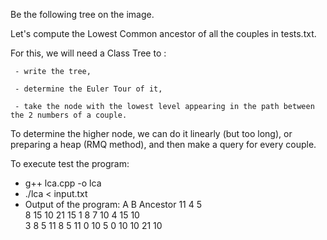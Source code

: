 Be the following tree on the image.

Let's compute the Lowest Common ancestor of all the couples in tests.txt.


For this, we will need a Class Tree to :

     - write the tree, 

     - determine the Euler Tour of it, 

     - take the node with the lowest level appearing in the path between the 2 numbers of a couple.

To determine the higher node, we can do it linearly (but too long), or preparing a heap (RMQ method), and then make a query for every couple.

To execute test the program: 
   - g++ lca.cpp -o lca
   - ./lca < input.txt 
   - Output of the program: 
        A      B    Ancestor
        11     4    5  
        8      15   10
        21     15   1
        8      7    10
        4      15   10   
        3      8    5
        11     8    5
        11     0    10
        5      0    10
        10     21   10

